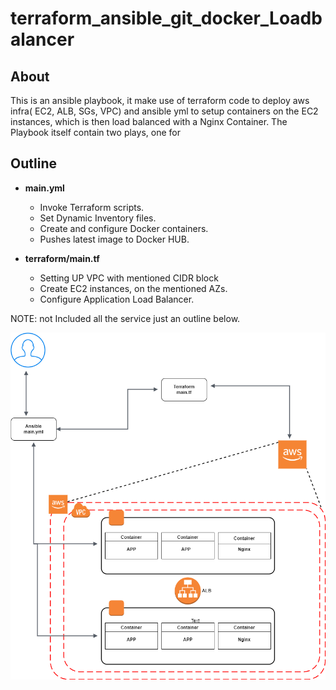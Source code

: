 # terraform_ansible_git_docker_Loadbalancer

## About

This is an ansible playbook, it make use of terraform code to deploy aws infra( EC2, ALB, SGs, VPC) and ansible yml to setup containers on the EC2 instances, which is then load balanced with a Nginx Container.
The Playbook itself contain two plays, one for 

## Outline

- <b>main.yml</b>
   
  - Invoke Terraform scripts.
  - Set Dynamic Inventory files.
  - Create and configure Docker containers.
  - Pushes latest image to Docker HUB.

- <b>terraform/main.tf</b>
   - Setting UP VPC with mentioned CIDR block
   - Create EC2 instances, on the mentioned AZs.
   - Configure Application Load Balancer.

NOTE: not Included all the service just an outline below.

[<img align="left" alt="Unix" width="700" src="https://raw.githubusercontent.com/ManuGeorge96/ManuGeorge96/master/Tools/terraform_ansible_git_docker_Loadbalancer.drawio.png" />][ln]

[ln]: https://www.linkedin.com/in/manu-george-03453613a
